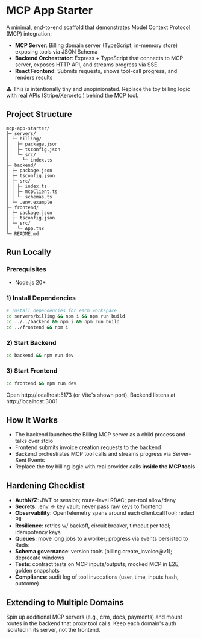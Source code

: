 # MCP App Starter

A minimal, end-to-end scaffold that demonstrates Model Context Protocol (MCP) integration:

- **MCP Server**: Billing domain server (TypeScript, in-memory store) exposing tools via JSON Schema
- **Backend Orchestrator**: Express + TypeScript that connects to MCP server, exposes HTTP API, and streams progress via SSE
- **React Frontend**: Submits requests, shows tool-call progress, and renders results

⚠️ This is intentionally tiny and unopinionated. Replace the toy billing logic with real APIs (Stripe/Xero/etc.) behind the MCP tool.

## Project Structure

```
mcp-app-starter/
├─ servers/
│ └─ billing/
│   ├─ package.json
│   ├─ tsconfig.json
│   └─ src/
│     └─ index.ts
├─ backend/
│ ├─ package.json
│ ├─ tsconfig.json
│ ├─ src/
│ │ ├─ index.ts
│ │ ├─ mcpClient.ts
│ │ └─ schemas.ts
│ └─ .env.example
├─ frontend/
│ ├─ package.json
│ ├─ tsconfig.json
│ └─ src/
│   └─ App.tsx
└─ README.md
```

## Run Locally

### Prerequisites
- Node.js 20+

### 1) Install Dependencies

```bash
# Install dependencies for each workspace
cd servers/billing && npm i && npm run build
cd ../../backend && npm i && npm run build
cd ../frontend && npm i
```

### 2) Start Backend

```bash
cd backend && npm run dev
```

### 3) Start Frontend

```bash
cd frontend && npm run dev
```

Open http://localhost:5173 (or Vite's shown port). Backend listens at http://localhost:3001

## How It Works

- The backend launches the Billing MCP server as a child process and talks over stdio
- Frontend submits invoice creation requests to the backend
- Backend orchestrates MCP tool calls and streams progress via Server-Sent Events
- Replace the toy billing logic with real provider calls **inside the MCP tools**

## Hardening Checklist

- **AuthN/Z**: JWT or session; route-level RBAC; per-tool allow/deny
- **Secrets**: .env → key vault; never pass raw keys to frontend
- **Observability**: OpenTelemetry spans around each client.callTool; redact PII
- **Resilience**: retries w/ backoff, circuit breaker, timeout per tool; idempotency keys
- **Queues**: move long jobs to a worker; progress via events persisted to Redis
- **Schema governance**: version tools (billing.create_invoice@v1); deprecate windows
- **Tests**: contract tests on MCP inputs/outputs; mocked MCP in E2E; golden snapshots
- **Compliance**: audit log of tool invocations (user, time, inputs hash, outcome)

## Extending to Multiple Domains

Spin up additional MCP servers (e.g., crm, docs, payments) and mount routes in the backend that proxy tool calls. Keep each domain's auth isolated in its server, not the frontend.
